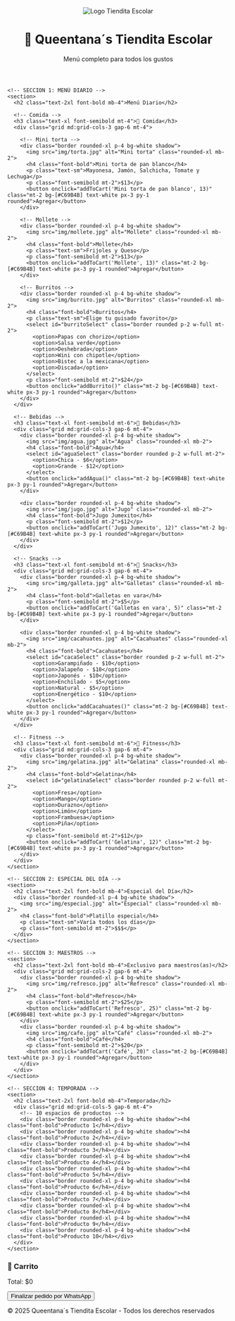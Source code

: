 <!DOCTYPE html>
<html lang="es">
<head>
  <meta charset="UTF-8">
  <meta name="viewport" content="width=device-width, initial-scale=1.0">
  <title>Queentana´s Tiendita Escolar</title>
  <script src="https://cdn.tailwindcss.com"></script>
</head>
<body class="bg-[#F9F6F0] text-[#1F1F1F]">

  <!-- Encabezado -->
  <header class="bg-[#C69B4B] text-white p-6 text-center shadow-lg">
    <img src="img/logo.png" alt="Logo Tiendita Escolar" class="mx-auto mb-4 w-28 h-auto">
    <h1 class="text-3xl font-bold">👑 Queentana´s Tiendita Escolar</h1>
    <p class="text-lg">Menú completo para todos los gustos</p>
  </header>

  <main class="p-6 space-y-12">

    <!-- SECCION 1: MENÚ DIARIO -->
    <section>
      <h2 class="text-2xl font-bold mb-4">Menú Diario</h2>

      <!-- Comida -->
      <h3 class="text-xl font-semibold mt-4">🍴 Comida</h3>
      <div class="grid md:grid-cols-3 gap-6 mt-4">
        
        <!-- Mini torta -->
        <div class="border rounded-xl p-4 bg-white shadow">
          <img src="img/torta.jpg" alt="Mini torta" class="rounded-xl mb-2">
          <h4 class="font-bold">Mini torta de pan blanco</h4>
          <p class="text-sm">Mayonesa, Jamón, Salchicha, Tomate y Lechuga</p>
          <p class="font-semibold mt-2">$13</p>
          <button onclick="addToCart('Mini torta de pan blanco', 13)" class="mt-2 bg-[#C69B4B] text-white px-3 py-1 rounded">Agregar</button>
        </div>

        <!-- Mollete -->
        <div class="border rounded-xl p-4 bg-white shadow">
          <img src="img/mollete.jpg" alt="Mollete" class="rounded-xl mb-2">
          <h4 class="font-bold">Mollete</h4>
          <p class="text-sm">Frijoles y Queso</p>
          <p class="font-semibold mt-2">$13</p>
          <button onclick="addToCart('Mollete', 13)" class="mt-2 bg-[#C69B4B] text-white px-3 py-1 rounded">Agregar</button>
        </div>

        <!-- Burritos -->
        <div class="border rounded-xl p-4 bg-white shadow">
          <img src="img/burrito.jpg" alt="Burritos" class="rounded-xl mb-2">
          <h4 class="font-bold">Burritos</h4>
          <p class="text-sm">Elige tu guisado favorito</p>
          <select id="burritoSelect" class="border rounded p-2 w-full mt-2">
            <option>Papas con chorizo</option>
            <option>Salsa verde</option>
            <option>Deshebrada</option>
            <option>Wini con chipotle</option>
            <option>Bistec a la mexicana</option>
            <option>Discada</option>
          </select>
          <p class="font-semibold mt-2">$24</p>
          <button onclick="addBurrito()" class="mt-2 bg-[#C69B4B] text-white px-3 py-1 rounded">Agregar</button>
        </div>
      </div>

      <!-- Bebidas -->
      <h3 class="text-xl font-semibold mt-6">🥤 Bebidas</h3>
      <div class="grid md:grid-cols-3 gap-6 mt-4">
        <div class="border rounded-xl p-4 bg-white shadow">
          <img src="img/agua.jpg" alt="Agua" class="rounded-xl mb-2">
          <h4 class="font-bold">Agua</h4>
          <select id="aguaSelect" class="border rounded p-2 w-full mt-2">
            <option>Chica - $6</option>
            <option>Grande - $12</option>
          </select>
          <button onclick="addAgua()" class="mt-2 bg-[#C69B4B] text-white px-3 py-1 rounded">Agregar</button>
        </div>

        <div class="border rounded-xl p-4 bg-white shadow">
          <img src="img/jugo.jpg" alt="Jugo" class="rounded-xl mb-2">
          <h4 class="font-bold">Jugo Jumexito</h4>
          <p class="font-semibold mt-2">$12</p>
          <button onclick="addToCart('Jugo Jumexito', 12)" class="mt-2 bg-[#C69B4B] text-white px-3 py-1 rounded">Agregar</button>
        </div>
      </div>

      <!-- Snacks -->
      <h3 class="text-xl font-semibold mt-6">🍪 Snacks</h3>
      <div class="grid md:grid-cols-3 gap-6 mt-4">
        <div class="border rounded-xl p-4 bg-white shadow">
          <img src="img/galleta.jpg" alt="Galletas" class="rounded-xl mb-2">
          <h4 class="font-bold">Galletas en vara</h4>
          <p class="font-semibold mt-2">$5</p>
          <button onclick="addToCart('Galletas en vara', 5)" class="mt-2 bg-[#C69B4B] text-white px-3 py-1 rounded">Agregar</button>
        </div>

        <div class="border rounded-xl p-4 bg-white shadow">
          <img src="img/cacahuates.jpg" alt="Cacahuates" class="rounded-xl mb-2">
          <h4 class="font-bold">Cacahuates</h4>
          <select id="cacaSelect" class="border rounded p-2 w-full mt-2">
            <option>Garampiñado - $10</option>
            <option>Jalapeño - $10</option>
            <option>Japonés - $10</option>
            <option>Enchilado - $5</option>
            <option>Natural - $5</option>
            <option>Energético - $10</option>
          </select>
          <button onclick="addCacahuates()" class="mt-2 bg-[#C69B4B] text-white px-3 py-1 rounded">Agregar</button>
        </div>
      </div>

      <!-- Fitness -->
      <h3 class="text-xl font-semibold mt-6">💪 Fitness</h3>
      <div class="grid md:grid-cols-3 gap-6 mt-4">
        <div class="border rounded-xl p-4 bg-white shadow">
          <img src="img/gelatina.jpg" alt="Gelatina" class="rounded-xl mb-2">
          <h4 class="font-bold">Gelatina</h4>
          <select id="gelatinaSelect" class="border rounded p-2 w-full mt-2">
            <option>Fresa</option>
            <option>Mango</option>
            <option>Durazno</option>
            <option>Limón</option>
            <option>Frambuesa</option>
            <option>Piña</option>
          </select>
          <p class="font-semibold mt-2">$12</p>
          <button onclick="addToCart('Gelatina', 12)" class="mt-2 bg-[#C69B4B] text-white px-3 py-1 rounded">Agregar</button>
        </div>
      </div>
    </section>

    <!-- SECCION 2: ESPECIAL DEL DÍA -->
    <section>
      <h2 class="text-2xl font-bold mb-4">Especial del Día</h2>
      <div class="border rounded-xl p-4 bg-white shadow">
        <img src="img/especial.jpg" alt="Especial" class="rounded-xl mb-2">
        <h4 class="font-bold">Platillo especial</h4>
        <p class="text-sm">Varía todos los días</p>
        <p class="font-semibold mt-2">$$$</p>
      </div>
    </section>

    <!-- SECCION 3: MAESTROS -->
    <section>
      <h2 class="text-2xl font-bold mb-4">Exclusivo para maestros(as)</h2>
      <div class="grid md:grid-cols-2 gap-6 mt-4">
        <div class="border rounded-xl p-4 bg-white shadow">
          <img src="img/refresco.jpg" alt="Refresco" class="rounded-xl mb-2">
          <h4 class="font-bold">Refresco</h4>
          <p class="font-semibold mt-2">$25</p>
          <button onclick="addToCart('Refresco', 25)" class="mt-2 bg-[#C69B4B] text-white px-3 py-1 rounded">Agregar</button>
        </div>
        <div class="border rounded-xl p-4 bg-white shadow">
          <img src="img/cafe.jpg" alt="Café" class="rounded-xl mb-2">
          <h4 class="font-bold">Café</h4>
          <p class="font-semibold mt-2">$20</p>
          <button onclick="addToCart('Café', 20)" class="mt-2 bg-[#C69B4B] text-white px-3 py-1 rounded">Agregar</button>
        </div>
      </div>
    </section>

    <!-- SECCION 4: TEMPORADA -->
    <section>
      <h2 class="text-2xl font-bold mb-4">Temporada</h2>
      <div class="grid md:grid-cols-5 gap-6 mt-4">
        <!-- 10 espacios de productos -->
        <div class="border rounded-xl p-4 bg-white shadow"><h4 class="font-bold">Producto 1</h4></div>
        <div class="border rounded-xl p-4 bg-white shadow"><h4 class="font-bold">Producto 2</h4></div>
        <div class="border rounded-xl p-4 bg-white shadow"><h4 class="font-bold">Producto 3</h4></div>
        <div class="border rounded-xl p-4 bg-white shadow"><h4 class="font-bold">Producto 4</h4></div>
        <div class="border rounded-xl p-4 bg-white shadow"><h4 class="font-bold">Producto 5</h4></div>
        <div class="border rounded-xl p-4 bg-white shadow"><h4 class="font-bold">Producto 6</h4></div>
        <div class="border rounded-xl p-4 bg-white shadow"><h4 class="font-bold">Producto 7</h4></div>
        <div class="border rounded-xl p-4 bg-white shadow"><h4 class="font-bold">Producto 8</h4></div>
        <div class="border rounded-xl p-4 bg-white shadow"><h4 class="font-bold">Producto 9</h4></div>
        <div class="border rounded-xl p-4 bg-white shadow"><h4 class="font-bold">Producto 10</h4></div>
      </div>
    </section>

  </main>

  <!-- CARRITO -->
  <aside class="fixed bottom-4 right-4 bg-white border rounded-xl shadow-lg p-4 w-80">
    <h3 class="font-bold text-lg mb-2">🛒 Carrito</h3>
    <ul id="cartItems" class="space-y-2"></ul>
    <p class="mt-2 font-bold">Total: $<span id="cartTotal">0</span></p>
    <button onclick="sendWhatsApp()" class="mt-3 bg-green-600 text-white px-3 py-2 rounded w-full">Finalizar pedido por WhatsApp</button>
  </aside>

  <!-- FOOTER -->
  <footer class="bg-[#C69B4B] text-white text-center p-4 mt-12">
    <p>&copy; 2025 Queentana´s Tiendita Escolar - Todos los derechos reservados</p>
  </footer>

  <!-- SCRIPT -->
  <script>
    let cart = [];

    function addToCart(product, price) {
      cart.push({ product, price });
      renderCart();
    }

    function addBurrito() {
      const guisado = document.getElementById('burritoSelect').value;
      addToCart('Burrito de ' + guisado, 24);
    }

    function addAgua() {
      const agua = document.getElementById('aguaSelect').value;
      if (agua.includes('Chica')) addToCart('Agua Chica', 6);
      else addToCart('Agua Grande', 12);
    }

    function addCacahuates() {
      const cac = document.getElementById('cacaSelect').value;
      if (cac.includes('$5')) addToCart('Cacahuates ' + cac.split(' - ')[0], 5);
      else addToCart('Cacahuates ' + cac.split(' - ')[0], 10);
    }

    function renderCart() {
      const cartItems = document.getElementById('cartItems');
      cartItems.innerHTML = '';
      let total = 0;
      cart.forEach((item, index) => {
        total += item.price;
        cartItems.innerHTML += `<li>${item.product} - $${item.price} <button onclick="removeItem(${index})" class="text-red-600">✖</button></li>`;
      });
      document.getElementById('cartTotal').innerText = total;
    }

    function removeItem(index) {
      cart.splice(index, 1);
      renderCart();
    }

    function sendWhatsApp() {
      let message = "¡Hola! Quiero hacer un pedido:%0A";
      let total = 0;
      cart.forEach(item => {
        message += "- " + item.product + " $" + item.price + "%0A";
        total += item.price;
      });
      message += "%0ATotal: $" + total;
      message += "%0A%0APor favor, realiza tu transferencia a:%0ABBVA - 4152314309562018%0AA nombre de: Tania Quintana";
      message += "%0A%0A⚠️ IMPORTANTE: Adjunta tu comprobante de pago antes de enviar este mensaje.";

      window.open("https://wa.me/5216142425718?text=" + message, "_blank");
    }
  </script>

</body>
</html>
